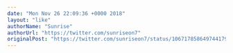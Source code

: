 ```yaml
---
date: "Mon Nov 26 22:09:36 +0000 2018"
layout: "like"
authorName: "Sunrise"
authorUrl: "https://twitter.com/sunriseon7"
originalPost: "https://twitter.com/sunriseon7/status/1067178586497441792"
---
```

